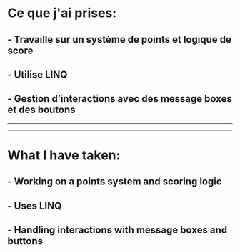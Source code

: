 # Ce que j'ai prises:
## - Travaille sur un système de points et logique de score
## - Utilise LINQ
## - Gestion d’interactions avec des message boxes et des boutons

---
---

# What I have taken:
## - Working on a points system and scoring logic
## - Uses LINQ
## - Handling interactions with message boxes and buttons
